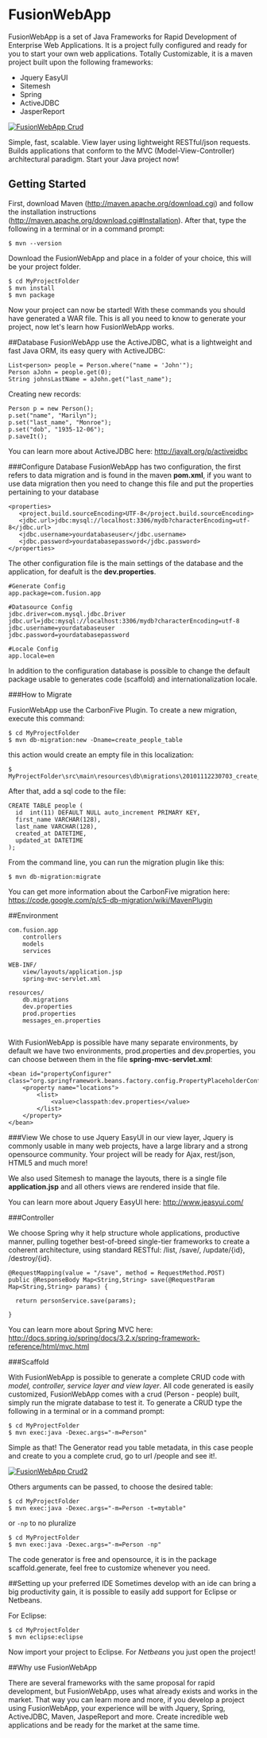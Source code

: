 FusionWebApp
============

FusionWebApp is a set of Java Frameworks for Rapid Development of Enterprise Web Applications. It is a project fully configured and ready for you to start your own web applications.
Totally Customizable, it is a maven project built upon the following frameworks:

+ Jquery EasyUI
+ Sitemesh
+ Spring
+ ActiveJDBC
+ JasperReport

[![FusionWebApp Crud](http://imageshack.com/a/img191/8933/74hs.png "Click to see full size image")](http://imageshack.com/a/img191/8933/74hs.png)

Simple, fast, scalable. View layer using lightweight RESTful/json requests. Builds applications that conform to the MVC (Model-View-Controller) architectural paradigm. Start your Java project now!

## Getting Started

First, download Maven (http://maven.apache.org/download.cgi) and follow the installation instructions (http://maven.apache.org/download.cgi#Installation). After that, type the following in a terminal or in a command prompt:

```
$ mvn --version
```

Download the FusionWebApp and place in a folder of your choice, this will be your project folder. 

```
$ cd MyProjectFolder
$ mvn install
$ mvn package
```

Now your project can now be started!
With these commands you should have generated a WAR file. This is all you need to know to generate your project, now let's learn how FusionWebApp works.

##Database
FusionWebApp use the ActiveJDBC, what is a lightweight and fast Java ORM, its easy query with ActiveJDBC:

```
List<person> people = Person.where("name = 'John'");
Person aJohn = people.get(0);
String johnsLastName = aJohn.get("last_name");
```

Creating new records:

```
Person p = new Person();
p.set("name", "Marilyn");
p.set("last_name", "Monroe");
p.set("dob", "1935-12-06");
p.saveIt();
```

You can learn more about ActiveJDBC here: http://javalt.org/p/activejdbc

###Configure Database
FusionWebApp has two configuration, the first refers to data migration and is found in the maven **pom.xml**, if you want to use data migration then you need to change this file and put the properties pertaining to your database

    <properties>
       <project.build.sourceEncoding>UTF-8</project.build.sourceEncoding>
       <jdbc.url>jdbc:mysql://localhost:3306/mydb?characterEncoding=utf-8</jdbc.url>
       <jdbc.username>yourdatabaseuser</jdbc.username>
       <jdbc.password>yourdatabasepassword</jdbc.password>
    </properties>
    
    
The other configuration file is the main settings of the database and the application, for deafult is the **dev.properties**.

```
#Generate Config
app.package=com.fusion.app

#Datasource Config
jdbc.driver=com.mysql.jdbc.Driver
jdbc.url=jdbc:mysql://localhost:3306/mydb?characterEncoding=utf-8
jdbc.username=yourdatabaseuser
jdbc.password=yourdatabasepassword

#Locale Config
app.locale=en
```

In addition to the configuration database is possible to change the default package usable to generates code (scaffold) and internationalization locale.

###How to Migrate

FusionWebApp use the CarbonFive Plugin. To create a new migration, execute this command:

```
$ cd MyProjectFolder
$ mvn db-migration:new -Dname=create_people_table
```

this action would create an empty file in this localization:

```
$ MyProjectFolder\src\main\resources\db\migrations\20101112230703_create_people_table.sql
```
After that, add a sql code to the file:

    CREATE TABLE people (
      id  int(11) DEFAULT NULL auto_increment PRIMARY KEY,
      first_name VARCHAR(128),
      last_name VARCHAR(128),
      created_at DATETIME,
      updated_at DATETIME
    );

From the command line, you can run the migration plugin like this:

```
$ mvn db-migration:migrate
```

You can get more information about the CarbonFive migration here: https://code.google.com/p/c5-db-migration/wiki/MavenPlugin

##Environment

```
com.fusion.app
    controllers
    models
    services

WEB-INF/
    view/layouts/application.jsp
    spring-mvc-servlet.xml
            
resources/            
    db.migrations   
    dev.properties
    prod.properties
    messages_en.properties
    
```

With FusionWebApp is possible have many separate environments, by default we have two environments, prod.properties and dev.properties, you can choose between them in the file **spring-mvc-servlet.xml**:

```
<bean id="propertyConfigurer" class="org.springframework.beans.factory.config.PropertyPlaceholderConfigurer">
    <property name="locations">
        <list>
            <value>classpath:dev.properties</value>
        </list>
    </property>
</bean>
```

###View
We chose to use Jquery EasyUI in our view layer, Jquery is commonly usable in many web projects, have a large library and a strong opensource community. Your project will be ready for Ajax, rest/json, HTML5 and much more!

We also used Sitemesh to manage the layouts, there is a single file **application.jsp** and all others views are rendered inside that file.

You can learn more about Jquery EasyUI here: http://www.jeasyui.com/

###Controller

We choose Spring why it help structure whole applications, productive manner, pulling together best-of-breed single-tier frameworks to create a coherent architecture, using standard RESTful: /list, /save/, /update/{id}, /destroy/{id}.

```
@RequestMapping(value = "/save", method = RequestMethod.POST)
public @ResponseBody Map<String,String> save(@RequestParam Map<String,String> params) {
 
  return personService.save(params);
 
}
```

You can learn more about Spring MVC here: http://docs.spring.io/spring/docs/3.2.x/spring-framework-reference/html/mvc.html

###Scaffold

With FusionWebApp is possible to generate a complete CRUD code with *model, controller, service layer and view layer*. All code generated is easily customized, FusionWebApp comes with a crud (Person - people) built, simply run the migrate database to test it. 
To generate a CRUD type the following in a terminal or in a command prompt:

```
$ cd MyProjectFolder
$ mvn exec:java -Dexec.args="-m=Person"
```

Simple as that! The Generator read you table metadata, in this case people and create to you a complete crud, go to url /people and see it!.

[![FusionWebApp Crud2](http://imageshack.com/a/img577/1306/sc0c.png "Click to see full size image")](http://imageshack.com/a/img577/1306/sc0c.png)

Others arguments can be passed, to choose the desired table:

```
$ cd MyProjectFolder
$ mvn exec:java -Dexec.args="-m=Person -t=mytable"
```

or `-np` to no pluralize

```
$ cd MyProjectFolder
$ mvn exec:java -Dexec.args="-m=Person -np"
```

The code generator is free and opensource, it is in the package scaffold.generate, feel free to customize whenever you need.

##Setting up your preferred IDE
Sometimes develop with an ide can bring a big productivity gain, it is possible to easily add support for Eclipse or Netbeans.

For Eclipse:
```
$ cd MyProjectFolder
$ mvn eclipse:eclipse
```
Now import your project to Eclipse. For *Netbeans* you just open the project!

##Why use FusionWebApp

There are several frameworks with the same proposal for rapid development, but FusionWebApp, uses what already exists and works in the market.
That way you can learn more and more, if you develop a project using FusionWebApp, your experience will be with Jquery, Spring, ActiveJDBC, Maven, JaspeReport and more.
Create incredible web applications and be ready for the market at the same time.
